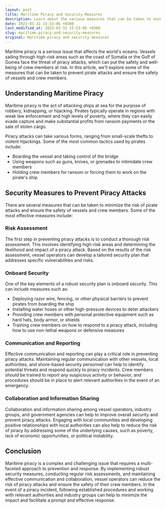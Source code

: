 ```yaml
---
layout: post
title: Maritime Piracy and Security Measures
description: Learn about the various measures that can be taken to ensure the safety and security of vessels and crew members in areas prone to maritime piracy.
date: 2023-03-31 15:53:06 +0300
last_modified_at: 2023-03-31 15:53:06 +0300
slug: maritime-piracy-and-security-measures
original: Maritime piracy and security measures
---
```

Maritime piracy is a serious issue that affects the world's oceans. Vessels sailing through high-risk areas such as the coast of Somalia or the Gulf of Guinea face the threat of piracy attacks, which can put the safety and well-being of crew members at risk. In this article, we'll explore some of the measures that can be taken to prevent pirate attacks and ensure the safety of vessels and crew members.

## Understanding Maritime Piracy

Maritime piracy is the act of attacking ships at sea for the purpose of robbery, kidnapping, or hijacking. Pirates typically operate in regions with weak law enforcement and high levels of poverty, where they can easily evade capture and make substantial profits from ransom payments or the sale of stolen cargo.

Piracy attacks can take various forms, ranging from small-scale thefts to violent hijackings. Some of the most common tactics used by pirates include:

- Boarding the vessel and taking control of the bridge
- Using weapons such as guns, knives, or grenades to intimidate crew members
- Holding crew members for ransom or forcing them to work on the pirate's ship

## Security Measures to Prevent Piracy Attacks

There are several measures that can be taken to minimize the risk of pirate attacks and ensure the safety of vessels and crew members. Some of the most effective measures include:

### Risk Assessment

The first step in preventing piracy attacks is to conduct a thorough risk assessment. This involves identifying high-risk areas and determining the likelihood and impact of a piracy attack. Based on the results of the risk assessment, vessel operators can develop a tailored security plan that addresses specific vulnerabilities and risks.

### Onboard Security

One of the key elements of a robust security plan is onboard security. This can include measures such as:

- Deploying razor wire, fencing, or other physical barriers to prevent pirates from boarding the ship
- Installing water hoses or other high-pressure devices to deter attackers
- Providing crew members with personal protective equipment such as hard hats, body armor, or shields
- Training crew members on how to respond to a piracy attack, including how to use non-lethal weapons or defensive measures

### Communication and Reporting

Effective communication and reporting can play a critical role in preventing piracy attacks. Maintaining regular communication with other vessels, local authorities, and shore-based security personnel can help to identify potential threats and respond quickly to piracy incidents. Crew members should be trained to report any suspicious activity or behavior, and procedures should be in place to alert relevant authorities in the event of an emergency.

### Collaboration and Information Sharing

Collaboration and information sharing among vessel operators, industry groups, and government agencies can help to improve overall security and prevent piracy attacks. Engaging with local communities and developing positive relationships with local authorities can also help to reduce the risk of piracy by addressing some of the underlying causes, such as poverty, lack of economic opportunities, or political instability.

## Conclusion

Maritime piracy is a complex and challenging issue that requires a multi-faceted approach to prevention and response. By implementing robust security measures, conducting regular risk assessments, and maintaining effective communication and collaboration, vessel operators can reduce the risk of piracy attacks and ensure the safety of their crew members. In the event of a piracy incident, following established procedures and working with relevant authorities and industry groups can help to minimize the impact and facilitate a prompt and effective response.